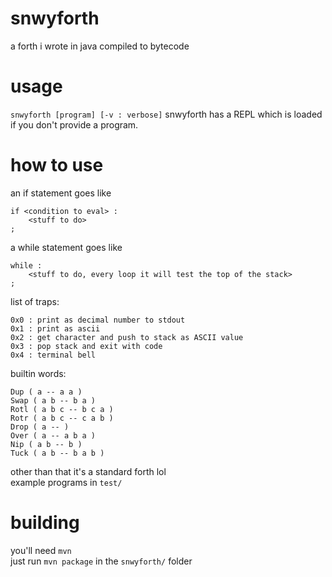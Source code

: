 # snwyforth

a forth i wrote in java
compiled to bytecode

# usage
`snwyforth [program] [-v : verbose]`
snwyforth has a REPL which is loaded if you don't provide a program.

# how to use
an if statement goes like   
```
if <condition to eval> :
    <stuff to do>
;
```  
a while statement goes like  
```
while :
    <stuff to do, every loop it will test the top of the stack>
;
```  
list of traps:  
```
0x0 : print as decimal number to stdout
0x1 : print as ascii
0x2 : get character and push to stack as ASCII value
0x3 : pop stack and exit with code
0x4 : terminal bell
```
builtin words:  
```
Dup ( a -- a a )
Swap ( a b -- b a )
Rotl ( a b c -- b c a )
Rotr ( a b c -- c a b )
Drop ( a -- )
Over ( a -- a b a )
Nip ( a b -- b )
Tuck ( a b -- b a b )
```  
other than that it's a standard forth lol  
example programs in `test/`

# building
you'll need `mvn`  
just run `mvn package` in the `snwyforth/` folder
